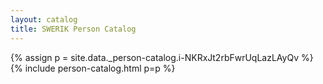 ```yaml
---
layout: catalog
title: SWERIK Person Catalog
---
```

{% assign p = site.data._person-catalog.i-NKRxJt2rbFwrUqLazLAyQv %}
{% include person-catalog.html p=p %}

